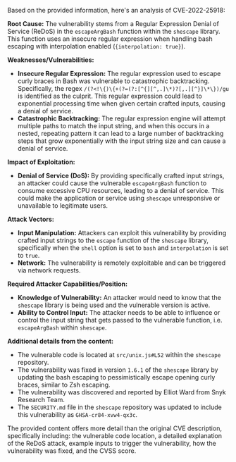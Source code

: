 Based on the provided information, here's an analysis of CVE-2022-25918:

**Root Cause:**
The vulnerability stems from a Regular Expression Denial of Service (ReDoS) in the `escapeArgBash` function within the `shescape` library. This function uses an insecure regular expression when handling bash escaping with interpolation enabled (`{interpolation: true}`).

**Weaknesses/Vulnerabilities:**
- **Insecure Regular Expression:** The regular expression used to escape curly braces in Bash was vulnerable to catastrophic backtracking. Specifically, the regex `/(?<!\{)\{+(?=(?:[^{][^,.]\*)?[,.][^}]\*\})/gu` is identified as the culprit. This regular expression could lead to exponential processing time when given certain crafted inputs, causing a denial of service.
- **Catastrophic Backtracking:** The regular expression engine will attempt multiple paths to match the input string, and when this occurs in a nested, repeating pattern it can lead to a large number of backtracking steps that grow exponentially with the input string size and can cause a denial of service.

**Impact of Exploitation:**
- **Denial of Service (DoS):** By providing specifically crafted input strings, an attacker could cause the vulnerable `escapeArgBash` function to consume excessive CPU resources, leading to a denial of service. This could make the application or service using `shescape` unresponsive or unavailable to legitimate users.

**Attack Vectors:**
- **Input Manipulation:** Attackers can exploit this vulnerability by providing crafted input strings to the `escape` function of the `shescape` library, specifically when the `shell` option is set to `bash` and `interpolation` is set to `true`.
- **Network:** The vulnerability is remotely exploitable and can be triggered via network requests.

**Required Attacker Capabilities/Position:**
- **Knowledge of Vulnerability:** An attacker would need to know that the `shescape` library is being used and the vulnerable version is active.
- **Ability to Control Input:** The attacker needs to be able to influence or control the input string that gets passed to the vulnerable function, i.e.  `escapeArgBash` within `shescape`.

**Additional details from the content:**

*   The vulnerable code is located at `src/unix.js#L52` within the `shescape` repository.
*   The vulnerability was fixed in version `1.6.1` of the `shescape` library by updating the bash escaping to pessimistically escape opening curly braces, similar to Zsh escaping.
*   The vulnerability was discovered and reported by Elliot Ward from Snyk Research Team.
*   The `SECURITY.md` file in the `shescape` repository was updated to include this vulnerability as `GHSA-cr84-xvw4-qx3c`.

The provided content offers more detail than the original CVE description, specifically including: the vulnerable code location, a detailed explanation of the ReDoS attack, example inputs to trigger the vulnerability, how the vulnerability was fixed, and the CVSS score.